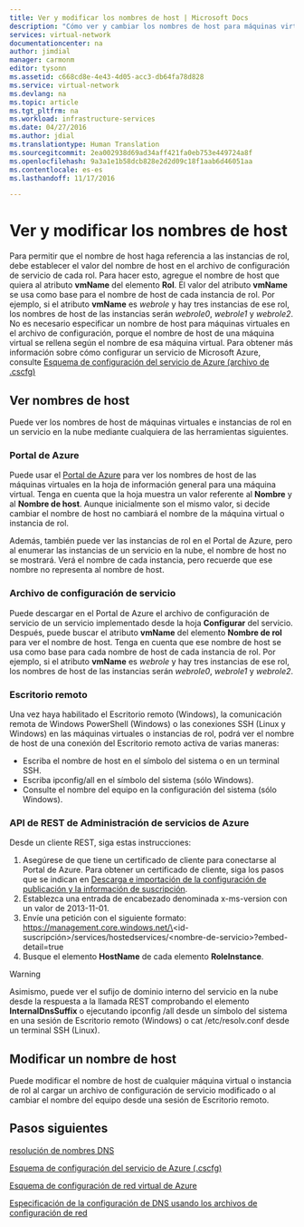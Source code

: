 ```yaml
---
title: Ver y modificar los nombres de host | Microsoft Docs
description: "Cómo ver y cambiar los nombres de host para máquinas virtuales de Azure, roles de trabajo y web para la resolución de nombres"
services: virtual-network
documentationcenter: na
author: jimdial
manager: carmonm
editor: tysonn
ms.assetid: c668cd8e-4e43-4d05-acc3-db64fa78d828
ms.service: virtual-network
ms.devlang: na
ms.topic: article
ms.tgt_pltfrm: na
ms.workload: infrastructure-services
ms.date: 04/27/2016
ms.author: jdial
ms.translationtype: Human Translation
ms.sourcegitcommit: 2ea002938d69ad34aff421fa0eb753e449724a8f
ms.openlocfilehash: 9a3a1e1b58dcb828e2d2d09c18f1aab6d46051aa
ms.contentlocale: es-es
ms.lasthandoff: 11/17/2016

---
```

# <a name="viewing-and-modifying-hostnames"></a>Ver y modificar los nombres de host
Para permitir que el nombre de host haga referencia a las instancias de rol, debe establecer el valor del nombre de host en el archivo de configuración de servicio de cada rol. Para hacer esto, agregue el nombre de host que quiera al atributo **vmName** del elemento **Rol**. El valor del atributo **vmName** se usa como base para el nombre de host de cada instancia de rol. Por ejemplo, si el atributo **vmName** es *webrole* y hay tres instancias de ese rol, los nombres de host de las instancias serán *webrole0*, *webrole1* y *webrole2*. No es necesario especificar un nombre de host para máquinas virtuales en el archivo de configuración, porque el nombre de host de una máquina virtual se rellena según el nombre de esa máquina virtual. Para obtener más información sobre cómo configurar un servicio de Microsoft Azure, consulte [Esquema de configuración del servicio de Azure (archivo de .cscfg)](https://msdn.microsoft.com/library/azure/ee758710.aspx)

## <a name="viewing-hostnames"></a>Ver nombres de host
Puede ver los nombres de host de máquinas virtuales e instancias de rol en un servicio en la nube mediante cualquiera de las herramientas siguientes.

### <a name="azure-portal"></a>Portal de Azure
Puede usar el [Portal de Azure](http://portal.azure.com) para ver los nombres de host de las máquinas virtuales en la hoja de información general para una máquina virtual. Tenga en cuenta que la hoja muestra un valor referente al **Nombre** y al **Nombre de host**. Aunque inicialmente son el mismo valor, si decide cambiar el nombre de host no cambiará el nombre de la máquina virtual o instancia de rol.

Además, también puede ver las instancias de rol en el Portal de Azure, pero al enumerar las instancias de un servicio en la nube, el nombre de host no se mostrará. Verá el nombre de cada instancia, pero recuerde que ese nombre no representa al nombre de host.

### <a name="service-configuration-file"></a>Archivo de configuración de servicio
Puede descargar en el Portal de Azure el archivo de configuración de servicio de un servicio implementado desde la hoja **Configurar** del servicio. Después, puede buscar el atributo **vmName** del elemento **Nombre de rol** para ver el nombre de host. Tenga en cuenta que ese nombre de host se usa como base para cada nombre de host de cada instancia de rol. Por ejemplo, si el atributo **vmName** es *webrole* y hay tres instancias de ese rol, los nombres de host de las instancias serán *webrole0*, *webrole1* y *webrole2*.

### <a name="remote-desktop"></a>Escritorio remoto
Una vez haya habilitado el Escritorio remoto (Windows), la comunicación remota de Windows PowerShell (Windows) o las conexiones SSH (Linux y Windows) en las máquinas virtuales o instancias de rol, podrá ver el nombre de host de una conexión del Escritorio remoto activa de varias maneras:

* Escriba el nombre de host en el símbolo del sistema o en un terminal SSH.
* Escriba ipconfig/all en el símbolo del sistema (sólo Windows).
* Consulte el nombre del equipo en la configuración del sistema (sólo Windows).

### <a name="azure-service-management-rest-api"></a>API de REST de Administración de servicios de Azure
Desde un cliente REST, siga estas instrucciones:

1. Asegúrese de que tiene un certificado de cliente para conectarse al Portal de Azure. Para obtener un certificado de cliente, siga los pasos que se indican en [Descarga e importación de la configuración de publicación y la información de suscripción](https://msdn.microsoft.com/library/dn385850.aspx). 
2. Establezca una entrada de encabezado denominada x-ms-version con un valor de 2013-11-01.
3. Envíe una petición con el siguiente formato: https://management.core.windows.net/\<id-suscripción\>/services/hostedservices/\<nombre-de-servicio\>?embed-detail=true
4. Busque el elemento **HostName** de cada elemento **RoleInstance**.

> [!WARNING]
> Asimismo, puede ver el sufijo de dominio interno del servicio en la nube desde la respuesta a la llamada REST comprobando el elemento **InternalDnsSuffix** o ejecutando ipconfig /all desde un símbolo del sistema en una sesión de Escritorio remoto (Windows) o cat /etc/resolv.conf desde un terminal SSH (Linux).
> 
> 

## <a name="modifying-a-hostname"></a>Modificar un nombre de host
Puede modificar el nombre de host de cualquier máquina virtual o instancia de rol al cargar un archivo de configuración de servicio modificado o al cambiar el nombre del equipo desde una sesión de Escritorio remoto.

## <a name="next-steps"></a>Pasos siguientes
[resolución de nombres DNS](virtual-networks-name-resolution-for-vms-and-role-instances.md)

[Esquema de configuración del servicio de Azure (.cscfg)](https://msdn.microsoft.com/library/windowsazure/ee758710.aspx)

[Esquema de configuración de red virtual de Azure](http://go.microsoft.com/fwlink/?LinkId=248093)

[Especificación de la configuración de DNS usando los archivos de configuración de red](virtual-networks-specifying-a-dns-settings-in-a-virtual-network-configuration-file.md)


